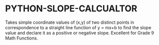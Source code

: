 # PYTHON-SLOPE-CALCUALTOR
Takes simple coordinate values of (x,y) of two distinct points in correspondence to a straight line function of y = mx+b to find the slope value and declare it as a positive or negative slope. Excellent for Grade 9 Math Functions.
